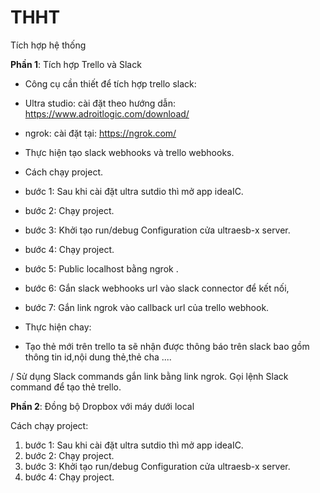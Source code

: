 # THHT

Tích hợp hệ thống

**Phần 1**: Tích hợp Trello và Slack

  

* Công cụ cần thiết để tích hợp trello slack:

* Ultra studio: cài đặt theo hướng dẫn: https://www.adroitlogic.com/download/

* ngrok: cài đặt tại: https://ngrok.com/

* Thực hiện tạo slack webhooks và trello webhooks.

* Cách chạy project.

* bước 1: Sau khi cài đặt ultra sutdio thì mở app ideaIC.

* bước 2: Chạy project.

* bước 3: Khởi tạo run/debug Configuration cửa ultraesb-x server.

* bước 4: Chạy project.

* bước 5: Public localhost bằng ngrok .

* bước 6: Gắn slack webhooks url vào slack connector để kết nối,

* bước 7: Gắn link ngrok vào callback url của trello webhook.

* Thực hiện chay:

* Tạo thẻ mới trên trello ta sẽ nhận được thông báo trên slack bao gồm thông tin id,nội dung thẻ,thẻ cha ....

/ Sử dụng Slack commands gắn link bằng link ngrok. Gọi lệnh Slack command để tạo thẻ trello.

**Phần 2**: Đồng bộ Dropbox với máy dưới local

Cách chạy project:
1. bước 1: Sau khi cài đặt ultra sutdio thì mở app ideaIC.
2. bước 2: Chạy project.
3.   bước 3: Khởi tạo run/debug Configuration cửa ultraesb-x server.
4.  bước 4: Chạy project.